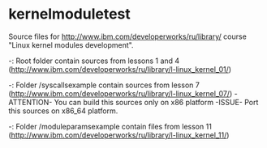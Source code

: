 kernelmoduletest
================

Source files for http://www.ibm.com/developerworks/ru/library/ course "Linux kernel modules development".

-: Root folder contain sources from lessons 1 and 4 (http://www.ibm.com/developerworks/ru/library/l-linux_kernel_01/)

-: Folder /syscallsexample contain sources from lesson 7 (http://www.ibm.com/developerworks/ru/library/l-linux_kernel_07/)
	-ATTENTION- You can build this sources only on x86 platform
	-ISSUE- Port this sources on x86_64 platform.

-: Folder /moduleparamsexample contain files from lesson 11 (http://www.ibm.com/developerworks/ru/library/l-linux_kernel_11/)